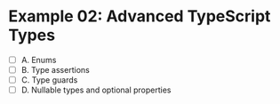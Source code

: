 # Example 02: Advanced TypeScript Types

- [ ] A. Enums
- [ ] B. Type assertions
- [ ] C. Type guards
- [ ] D. Nullable types and optional properties
